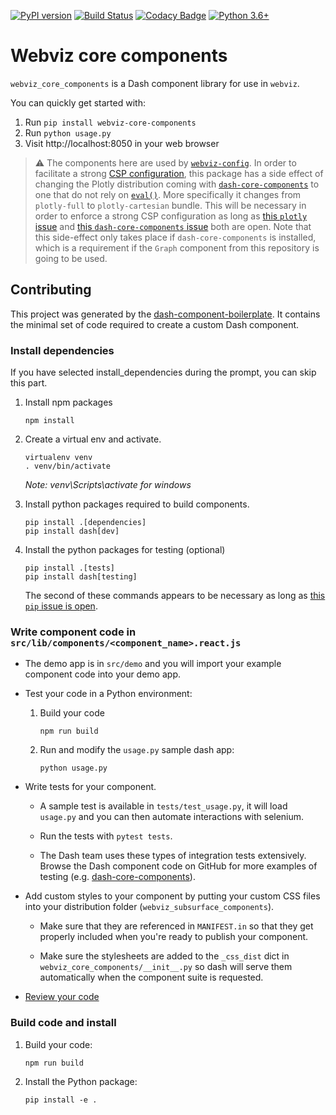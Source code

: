 [![PyPI version](https://badge.fury.io/py/webviz-core-components.svg)](https://badge.fury.io/py/webviz-core-components)
[![Build Status](https://travis-ci.org/equinor/webviz-core-components.svg?branch=master)](https://travis-ci.org/equinor/webviz-core-components)
[![Codacy Badge](https://api.codacy.com/project/badge/Grade/e5f81735a1a9423eb7be3fee8e2d30ee)](https://www.codacy.com/app/anders-kiaer/webviz-core-components?utm_source=github.com&amp;utm_medium=referral&amp;utm_content=equinor/webviz-core-components&amp;utm_campaign=Badge_Grade)
[![Python 3.6+](https://img.shields.io/badge/python-3.6+-blue.svg)](https://www.python.org/)

# Webviz core components

`webviz_core_components` is a Dash component library for use in `webviz`.

You can quickly get started with:

1.  Run `pip install webviz-core-components`
2.  Run `python usage.py`
3.  Visit http://localhost:8050 in your web browser

> :warning: The components here are used by [`webviz-config`](https://github.com/equinor/webviz-config).
In order to facilitate a strong [CSP configuration](https://developer.mozilla.org/en-US/docs/Web/HTTP/CSP),
this package has a side effect of changing the Plotly distribution coming with
[`dash-core-components`](https://github.com/plotly/dash-core-components) to one
that do not rely on [`eval()`](https://developer.chrome.com/extensions/contentSecurityPolicy#relaxing-eval).
More specifically it changes from `plotly-full` to `plotly-cartesian` bundle. This will be
necessary in order to enforce a strong CSP configuration as long as
[this `plotly` issue](https://github.com/plotly/plotly.js/issues/897) and
[this `dash-core-components` issue](https://github.com/plotly/dash-core-components/issues/462)
both are open. Note that this side-effect only takes place if `dash-core-components`
is installed, which is a requirement if the `Graph` component from this repository
is going to be used.

## Contributing

This project was generated by the
[dash-component-boilerplate](https://github.com/plotly/dash-component-boilerplate).
It contains the minimal set of code required to create a custom Dash component.

### Install dependencies

If you have selected install_dependencies during the prompt, you can skip this part.

1. Install npm packages
    ```
    npm install
    ```
2. Create a virtual env and activate.
    ```
    virtualenv venv
    . venv/bin/activate
    ```
    _Note: venv\Scripts\activate for windows_

3. Install python packages required to build components.
    ```
    pip install .[dependencies]
    pip install dash[dev]
    ```
4. Install the python packages for testing (optional)
    ```
    pip install .[tests]
    pip install dash[testing]
    ```
    The second of these commands appears to be necessary as long as
    [this `pip` issue is open](https://github.com/pypa/pip/issues/4957).

### Write component code in `src/lib/components/<component_name>.react.js`

- The demo app is in `src/demo` and you will import your example component code into your demo app.
- Test your code in a Python environment:
    1. Build your code
        ```
        npm run build
        ```
    2. Run and modify the `usage.py` sample dash app:
        ```
        python usage.py
        ```
-   Write tests for your component.
    -   A sample test is available in `tests/test_usage.py`, it will load
        `usage.py` and you can then automate interactions with selenium.

    -   Run the tests with `pytest tests`.

    -   The Dash team uses these types of integration tests extensively.
        Browse the Dash component code on GitHub for more examples of testing
        (e.g. [dash-core-components](https://github.com/plotly/dash-core-components)).

-   Add custom styles to your component by putting your custom CSS files into
    your distribution folder (`webviz_subsurface_components`).
    -   Make sure that they are referenced in `MANIFEST.in` so that they get
        properly included when you're ready to publish your component.

    -   Make sure the stylesheets are added to the `_css_dist` dict in
        `webviz_core_components/__init__.py` so dash will serve them
        automatically when the component suite is requested.

-   [Review your code](./review_checklist.md)

### Build code and install

1.  Build your code:
    ```
    npm run build
    ```
2.  Install the Python package:
    ```
    pip install -e .
    ```
